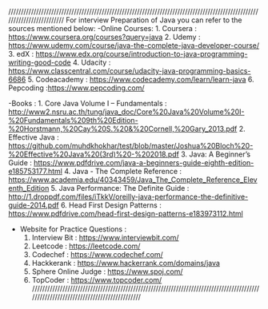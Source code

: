 /////////////////////////////////////////////////////////////////////////////////////////////////////////////////////////
For interview Preparation of Java you can refer to the sources mentioned below:
-Online Courses:
    1. Coursera : https://www.coursera.org/courses?query=java
    2. Udemy : https://www.udemy.com/course/java-the-complete-java-developer-course/
    3. edX : https://www.edx.org/course/introduction-to-java-programming-writing-good-code
    4. Udacity : https://www.classcentral.com/course/udacity-java-programming-basics-6686
    5. Codeacademy : https://www.codecademy.com/learn/learn-java
    6. Pepcoding :https://www.pepcoding.com/ 

-Books :
    1. Core Java Volume I – Fundamentals : http://www2.nsru.ac.th/tung/java_doc/Core%20Java%20Volume%20I-%20Fundamentals%209th%20Edition-%20Horstmann,%20Cay%20S.%20&%20Cornell,%20Gary_2013.pdf
    2. Effective Java : https://github.com/muhdkhokhar/test/blob/master/Joshua%20Bloch%20-%20Effective%20Java%20(3rd)%20-%202018.pdf
    3. Java: A Beginner’s Guide : https://www.pdfdrive.com/java-a-beginners-guide-eighth-edition-e185753177.html
    4. Java - The Complete Reference : https://www.academia.edu/40343459/Java_The_Complete_Reference_Eleventh_Edition
    5. Java Performance: The Definite Guide : http://1.droppdf.com/files/iTkkV/oreilly-java-performance-the-definitive-guide-2014.pdf
    6. Head First Design Patterns : https://www.pdfdrive.com/head-first-design-patterns-e183973112.html

- Website for Practice Questions :
    1. Interview Bit : https://www.interviewbit.com/
    2. Leetcode : https://leetcode.com/
    3. Codechef : https://www.codechef.com/
    4. Hackkerank : https://www.hackerrank.com/domains/java
    5. Sphere Online Judge : https://www.spoj.com/
    6. TopCoder : https://www.topcoder.com/
/////////////////////////////////////////////////////////////////////////////////////////////////////////////////////////////////////
